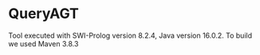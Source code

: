 # QueryAGT

Tool executed with SWI-Prolog version 8.2.4, Java version 16.0.2. To build we used Maven 3.8.3

